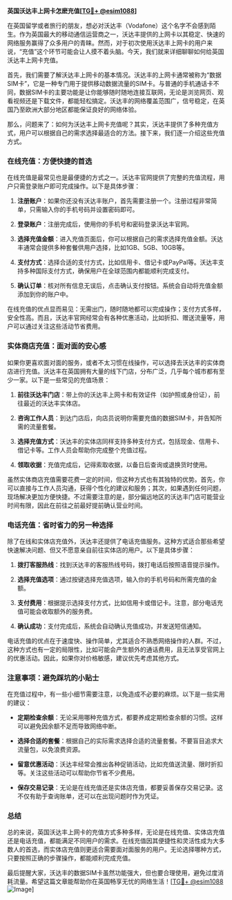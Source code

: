 **英国沃达丰上网卡怎麽充值[[TG💪+ @esim1088](https://t.me/s/esim1088)]**

在英国留学或者旅行的朋友，想必对沃达丰（Vodafone）这个名字不会感到陌生。作为英国最大的移动通信运营商之一，沃达丰提供的上网卡以其稳定、快速的网络服务赢得了众多用户的青睐。然而，对于初次使用沃达丰上网卡的用户来说，“充值”这个环节可能会让人摸不着头脑。今天，我们就来详细聊聊如何给英国沃达丰上网卡充值。

首先，我们需要了解沃达丰上网卡的基本情况。沃达丰的上网卡通常被称为“数据SIM卡”，它是一种专门用于提供移动数据流量的SIM卡。与普通的手机通话卡不同，数据SIM卡的主要功能是让你能够随时随地连接互联网，无论是浏览网页、观看视频还是下载文件，都能轻松搞定。沃达丰的网络覆盖范围广，信号稳定，在英国乃至欧洲大部分地区都能保证良好的网络体验。

那么，问题来了：如何为沃达丰上网卡充值呢？其实，沃达丰提供了多种充值方式，用户可以根据自己的需求选择最适合的方法。接下来，我们逐一介绍这些充值方式。

### **在线充值：方便快捷的首选**

在线充值是最常见也是最便捷的方式之一。沃达丰官网提供了完整的充值流程，用户只需登录账户即可完成操作。以下是具体步骤：

1. **注册账户**：如果你还没有沃达丰账户，首先需要注册一个。注册过程非常简单，只需输入你的手机号码并设置密码即可。
   
2. **登录账户**：注册完成后，使用你的手机号和密码登录沃达丰官网。

3. **选择充值金额**：进入充值页面后，你可以根据自己的需求选择充值金额。沃达丰通常会提供多种套餐供用户选择，比如1GB、5GB、10GB等。

4. **支付方式**：选择合适的支付方式，比如信用卡、借记卡或PayPal等。沃达丰支持多种国际支付方式，确保用户在全球范围内都能顺利完成支付。

5. **确认订单**：核对所有信息无误后，点击确认支付按钮。系统会自动将充值金额添加到你的账户中。

在线充值的优点显而易见：无需出门，随时随地都可以完成操作；支付方式多样，安全性高。而且，沃达丰官网经常会有各种优惠活动，比如折扣、赠送流量等，用户可以通过关注这些活动节省费用。

### **实体商店充值：面对面的安心感**

如果你更喜欢面对面的服务，或者不太习惯在线操作，可以选择去沃达丰的实体商店进行充值。沃达丰在英国拥有大量的线下门店，分布广泛，几乎每个城市都有至少一家。以下是一些常见的充值场景：

1. **前往沃达丰门店**：带上你的沃达丰上网卡和有效证件（如护照或身份证），前往最近的沃达丰实体店。

2. **咨询工作人员**：到达门店后，向店员说明你需要充值的数据SIM卡，并告知所需的流量套餐。

3. **选择充值方式**：沃达丰的实体店同样支持多种支付方式，包括现金、信用卡、借记卡等。工作人员会帮助你完成整个充值过程。

4. **领取收据**：充值完成后，记得索取收据，以备日后查询或退换货时使用。

虽然实体商店充值需要花费一定的时间，但这种方式也有其独特的优势。首先，你可以直接与工作人员沟通，获得个性化的建议和服务；其次，如果遇到任何问题，现场解决更加方便快捷。不过需要注意的是，部分偏远地区的沃达丰门店可能营业时间有限，因此在前往之前最好提前确认营业时间。

### **电话充值：省时省力的另一种选择**

除了在线和实体店充值外，沃达丰还提供了电话充值服务。这种方式适合那些希望快速解决问题、但又不愿意亲自前往实体店的用户。以下是具体步骤：

1. **拨打客服热线**：找到沃达丰的客服热线号码，拨打电话后按照语音提示操作。

2. **选择充值选项**：通过按键选择充值选项，输入你的手机号码和所需充值的金额。

3. **支付费用**：根据提示选择支付方式，比如信用卡或借记卡。注意，部分电话充值可能会收取额外的服务费。

4. **确认成功**：支付完成后，系统会自动确认充值成功，并发送短信通知。

电话充值的优点在于速度快、操作简单，尤其适合不熟悉网络操作的人群。不过，这种方式也有一定的局限性，比如可能会产生额外的通话费用，且无法享受官网上的优惠活动。因此，如果你对价格敏感，建议优先考虑其他方式。

### **注意事项：避免踩坑的小贴士**

在充值过程中，有一些小细节需要注意，以免造成不必要的麻烦。以下是一些实用的建议：

- **定期检查余额**：无论采用哪种充值方式，都要养成定期检查余额的习惯。这样可以避免因余额不足而导致网络中断。

- **选择合适的套餐**：根据自己的实际需求选择合适的流量套餐。不要盲目追求大流量包，以免浪费资源。

- **留意优惠活动**：沃达丰经常会推出各种促销活动，比如充值送流量、限时折扣等。关注这些活动可以帮助你节省不少费用。

- **保存交易记录**：无论是在线充值还是实体店充值，都要妥善保存交易记录。这不仅有助于查询账单，还可以在出现问题时作为凭证。

### **总结**

总的来说，英国沃达丰上网卡的充值方式多种多样，无论是在线充值、实体店充值还是电话充值，都能满足不同用户的需求。在线充值因其便捷性和灵活性成为大多数人的首选，而实体店充值则更适合需要面对面服务的用户。无论选择哪种方式，只要按照正确的步骤操作，都能顺利完成充值。

最后提醒大家，沃达丰的数据SIM卡虽然功能强大，但也要合理使用，避免过度消耗流量。希望这篇文章能帮助你在英国畅享无忧的网络生活！[[TG💪+ @esim1088](https://t.me/s/esim1088) ![Image](https://i.postimg.cc/4NQfJmqS/Snipaste-2025-05-13-00-14-12.png)]